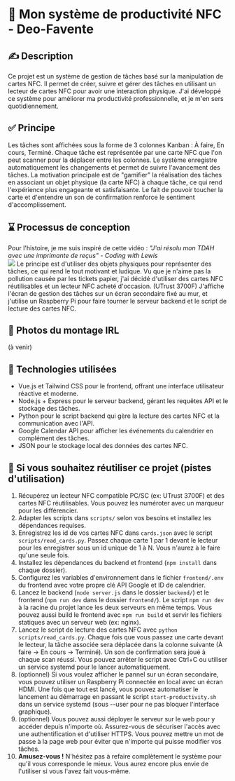 # 🪪 Mon système de productivité NFC - Deo-Favente
## ✍️ Description
Ce projet est un système de gestion de tâches basé sur la manipulation de cartes NFC. Il permet de créer, suivre et gérer des tâches en utilisant un lecteur de cartes NFC pour avoir une interaction physique. J'ai développé ce système pour améliorer ma productivité professionnelle, et je m'en sers quotidiennement.

## ✅ Principe
Les tâches sont affichées sous la forme de 3 colonnes Kanban : À faire, En cours, Terminé. Chaque tâche est représentée par une carte NFC que l'on peut scanner pour la déplacer entre les colonnes. Le système enregistre automatiquement les changements et permet de suivre l'avancement des tâches.
La motivation principale est de "gamifier" la réalisation des tâches en associant un objet physique (la carte NFC) à chaque tâche, ce qui rend l'expérience plus engageante et satisfaisante. Le fait de pouvoir toucher la carte et d'entendre un son de confirmation renforce le sentiment d'accomplissement.

## ⌛ Processus de conception
Pour l'histoire, je me suis inspiré de cette vidéo : 
*"J'ai résolu mon TDAH avec une imprimante de reçus" - Coding with Lewis* <br>
[![](https://markdown-videos-api.jorgenkh.no/youtube/xg45b8UXoZI)](https://youtu.be/xg45b8UXoZI)
Le principe est d'utiliser des objets physiques pour représenter des tâches, ce qui rend le tout motivant et ludique. Vu que je n'aime pas la pollution causée par les tickets papier, j'ai décidé d'utiliser des cartes NFC réutilisables et un lecteur NFC acheté d'occasion. (UTrust 3700F)
J'affiche l'écran de gestion des tâches sur un écran secondaire fixé au mur, et j'utilise un Raspberry Pi pour faire tourner le serveur backend et le script de lecture des cartes NFC.

## 📸 Photos du montage IRL
(à venir)

## 🔧 Technologies utilisées
- Vue.js et Tailwind CSS pour le frontend, offrant une interface utilisateur réactive et moderne.
- Node.js + Express pour le serveur backend, gérant les requêtes API et le stockage des tâches.
- Python pour le script backend qui gère la lecture des cartes NFC et la communication avec l'API.
- Google Calendar API pour afficher les événements du calendrier en complément des tâches.
- JSON pour le stockage local des données des cartes NFC.

## 💖 Si vous souhaitez réutiliser ce projet (pistes d'utilisation)
1. Récupérez un lecteur NFC compatible PC/SC (ex: UTrust 3700F) et des cartes NFC réutilisables. Vous pouvez les numéroter avec un marqueur pour les différencier.
2. Adapter les scripts dans `scripts/` selon vos besoins et installez les dépendances requises.
3. Enregistrez les id de vos cartes NFC dans `cards.json` avec le script `scripts/read_cards.py`. Passez chaque carte 1 par 1 devant le lecteur pour les enregistrer sous un id unique de 1 à N. Vous n'aurez à le faire qu'une seule fois.
4. Installez les dépendances du backend et frontend (`npm install` dans chaque dossier).
5. Configurez les variables d'environnement dans le fichier `frontend/.env` du frontend avec votre propre clé API Google et ID de calendrier.
6. Lancez le backend (`node server.js` dans le dossier `backend/`) et le frontend (`npm run dev` dans le dossier `frontend/`). Le script `npm run dev` à la racine du projet lance les deux serveurs en même temps. Vous pouvez aussi build le frontend avec `npm run build` et servir les fichiers statiques avec un serveur web (ex: nginx).
7. Lancez le script de lecture des cartes NFC avec `python scripts/read_cards.py`. Chaque fois que vous passez une carte devant le lecteur, la tâche associée sera déplacée dans la colonne suivante (À faire -> En cours -> Terminé). Un son de confirmation sera joué à chaque scan réussi. Vous pouvez arrêter le script avec Ctrl+C ou utiliser un service systemd pour le lancer automatiquement.
8. (optionnel) Si vous voulez afficher le pannel sur un écran secondaire, vous pouvez utiliser un Raspberry Pi connectée en local avec un écran HDMI. Une fois que tout est lancé, vous pouvez automatiser le lancement au démarrage en passant le script `start-productivity.sh` dans un service systemd (sous --user pour ne pas bloquer l'interface graphique).
9. (optionnel) Vous pouvez aussi déployer le serveur sur le web pour y accéder depuis n'importe où. Assurez-vous de sécuriser l'accès avec une authentification et d'utiliser HTTPS. Vous pouvez mettre un mot de passe à la page web pour éviter que n'importe qui puisse modifier vos tâches.
10. **Amusez-vous !** N'hésitez pas à refaire complètement le système pour qu'il vous corresponde le mieux. Vous aurez encore plus envie de l'utiliser si vous l'avez fait vous-même.
